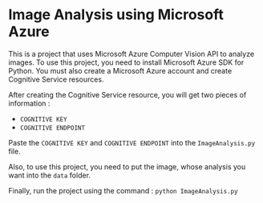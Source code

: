 # Image Analysis using Microsoft Azure

This is a project that uses Microsoft Azure Computer Vision API to analyze images.
To use this project, you need to install Microsoft Azure SDK for Python.
You must also create a Microsoft Azure account and create Cognitive Service resources.

After creating the Cognitive Service resource, you will get two pieces of information :
- `COGNITIVE KEY`
- `COGNITIVE ENDPOINT`

Paste the `COGNITIVE KEY` and `COGNITIVE ENDPOINT` into the `ImageAnalysis.py` file.

Also, to use this project, you need to put the image, whose analysis you want into the `data` folder.

Finally, run the project using the command :
`python ImageAnalysis.py`